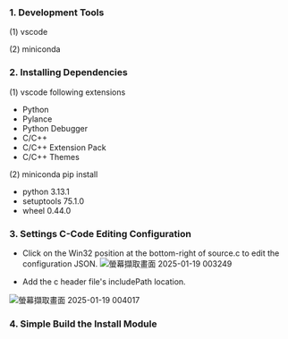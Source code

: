 ### 1. Development Tools
(1) vscode

(2) miniconda

### 2. Installing Dependencies
(1) vscode following extensions
  - Python
  - Pylance
  - Python Debugger
  - C/C++
  - C/C++ Extension Pack
  - C/C++ Themes
    
(2) miniconda pip install
  - python 3.13.1
  - setuptools 75.1.0
  - wheel 0.44.0

### 3. Settings C-Code Editing Configuration
  - Click on the Win32 position at the bottom-right of source.c to edit the configuration JSON.
  ![螢幕擷取畫面 2025-01-19 003249](https://github.com/user-attachments/assets/7a0a9a53-028b-491c-8a79-20ffc7b48794)

  - Add the c header file's includePath location.
    
  ![螢幕擷取畫面 2025-01-19 004017](https://github.com/user-attachments/assets/eebe61ed-b24e-4e23-a077-834a81fa0e05)

### 4. Simple Build the Install Module

